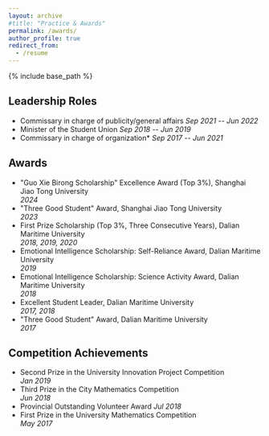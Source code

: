 ```yaml
---
layout: archive
#title: "Practice & Awards"
permalink: /awards/
author_profile: true
redirect_from:
  - /resume
---
```

{% include base_path %}

## Leadership Roles
- Commissary in charge of publicity/general affairs
  _Sep 2021 -- Jun 2022_
- Minister of the Student Union
  _Sep 2018 -- Jun 2019_
- Commissary in charge of organization* 
  _Sep 2017 -- Jun 2021_

## Awards
- "Guo Xie Birong Scholarship" Excellence Award (Top 3%), Shanghai Jiao Tong University  
  _2024_
- "Three Good Student" Award, Shanghai Jiao Tong University  
  _2023_
- First Prize Scholarship (Top 3%, Three Consecutive Years), Dalian Maritime University  
  _2018, 2019, 2020_
- Emotional Intelligence Scholarship: Self-Reliance Award, Dalian Maritime University  
  _2019_
- Emotional Intelligence Scholarship: Science Activity Award, Dalian Maritime University  
  _2018_
- Excellent Student Leader, Dalian Maritime University  
  _2017, 2018_
- "Three Good Student" Award, Dalian Maritime University  
  _2017_

## Competition Achievements
- Second Prize in the University Innovation Project Competition  
  _Jan 2019_
- Third Prize in the City Mathematics Competition  
  _Jun 2018_
- Provincial Outstanding Volunteer Award
  _Jul 2018_
- First Prize in the University Mathematics Competition  
  _May 2017_
